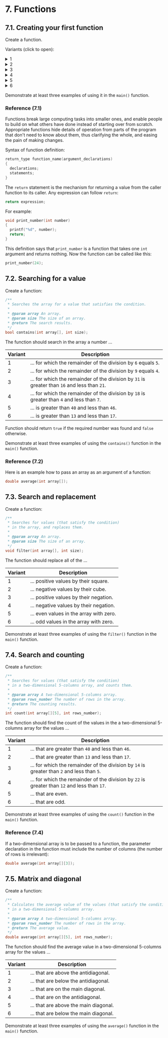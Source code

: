 # 7. Functions

## 7.1. Creating your first function

Create a function.

Variants (click to open):

<details>
<summary>1</summary>
<hr>

```c
/**
 * Calculates the absolute value of a number.
 *
 * @param number A number.
 * @return The absolute value.
 */
double abs(double number);
```

<hr>
</details>

<details>
<summary>2</summary>
<hr>

```c
/**
 * Calculates the result of raising a number to a power.
 *
 * @param base A number.
 * @param exponent An exponent.
 * @return The result of raising a number to a power.
 */
double pow(double base, int exponent);
```

<hr>
</details>

<details>
<summary>3</summary>
<hr>

```c
/**
 * Calculates the multiplication of two numbers.
 *
 * @param left First number.
 * @param right Second number.
 * @return The result of a multiplication.
 */
double mul(double left, double right);
```

<hr>
</details>

<details>
<summary>4</summary>
<hr>

```c
/**
 * Calculates the result of dividing the first number by the second.
 *
 * @param left First number.
 * @param right Second number.
 * @return The result of a division.
 */
double div(double left, double right);
```

<hr>
</details>

<details>
<summary>5</summary>
<hr>

```c
/**
 * Calculates the sum of two numbers.
 *
 * @param left First number.
 * @param right Second number.
 * @return The result of a sum.
 */
double sum(double left, double right);
```

<hr>
</details>

<details>
<summary>6</summary>
<hr>

```c
/**
 * Calculates the result of subtraction of the second number from the first.
 *
 * @param left First number.
 * @param right Second number.
 * @return The result of a subtraction.
 */
double sub(double left, double right);
```

<hr>
</details>

Demonstrate at least three examples of using it in the `main()` function.

### Reference (7.1)

Functions break large computing tasks into smaller ones, and enable people to build on what others have done instead of starting over from scratch. Appropriate functions hide details of operation from parts of the program that don't need to know about them, thus clarifying the whole, and easing the pain of making changes.

Syntax of function definition:

```c
return_type function_name(argument_declarations)
{
  declarations;
  statements;
}
```

The `return` statement is the mechanism for returning a value from the caller function to its caller. Any expression can follow `return`:

```c
return expression;
```

For example:

```c
void print_number(int number)
{
  printf("%d", number);
  return;
}
```

This definition says that `print_number` is a function that takes one `int` argument and returns nothing. Now the function can be called like this:

```c
print_number(24);
```

## 7.2. Searching for a value

Create a function:

```c
/**
 * Searches the array for a value that satisfies the condition.
 *
 * @param array An array.
 * @param size The size of an array.
 * @return The search results.
 */
bool contains(int array[], int size);
```

The function should search in the array a number ...

| Variant | Description                                                                                  |
| ------- | -------------------------------------------------------------------------------------------- |
| 1       | ... for which the remainder of the division by `6` equals `5`.                               |
| 2       | ... for which the remainder of the division by `9` equals `4`.                               |
| 3       | ... for which the remainder of the division by `31` is greater than `16` and less than `21`. |
| 4       | ... for which the remainder of the division by `18` is greater than `4` and less than `7`.   |
| 5       | ... is greater than `40` and less than `46`.                                                 |
| 6       | ... is greater than `13` and less than `17`.                                                 |

Function should return `true` if the required number was found and `false` otherwise.

Demonstrate at least three examples of using the `contains()` function in the `main()` function.

### Reference (7.2)

Here is an example how to pass an array as an argument of a function:

```c
double average(int array[]);
```

## 7.3. Search and replacement

Create a function:

```c
/**
 * Searches for values (that satisfy the condition)
 * in the array, and replaces them.
 *
 * @param array An array.
 * @param size The size of an array.
 */
void filter(int array[], int size);
```

The function should replace all of the ...

| Variant | Description                             |
| ------- | --------------------------------------- |
| 1       | ... positive values by their square.    |
| 2       | ... negative values by their cube.      |
| 3       | ... positive values by their negation.  |
| 4       | ... negative values by their negation.  |
| 5       | ... even values in the array with zero. |
| 6       | ... odd values in the array with zero.  |

Demonstrate at least three examples of using the `filter()` function in the `main()` function.

## 7.4. Search and counting

Create a function:

```c
/**
 * Searches for values (that satisfy the condition)
 * in a two-dimensional 5-columns array, and counts them.
 *
 * @param array A two-dimensional 5-columns array.
 * @param rows_number The number of rows in the array.
 * @return The counting results.
 */
int count(int array[][5], int rows_number);
```

The function should find the count of the values in the a two-dimensional 5-columns array for the values ...

| Variant | Description                                                                                  |
| ------- | -------------------------------------------------------------------------------------------- |
| 1       | ... that are greater than `40` and less than `46`.                                           |
| 2       | ... that are greater than `13` and less than `17`.                                           |
| 3       | ... for which the remainder of the division by `14` is greater than `2` and less than `5`.   |
| 4       | ... for which the remainder of the division by `22` is greater than `12` and less than `17`. |
| 5       | ... that are even.                                                                           |
| 6       | ... that are odd.                                                                            |

Demonstrate at least three examples of using the `count()` function in the `main()` function.

### Reference (7.4)

If a two-dimensional array is to be passed to a function, the parameter declaration in the function must include the number of columns (the number of rows is irrelevant):

```c
double average(int array[][3]);
```

## 7.5. Matrix and diagonal

Create a function:

```c
/**
 * Calculates the average value of the values (that satisfy the condition)
 * in a two-dimensional 5-columns array.
 *
 * @param array A two-dimensional 5-columns array.
 * @param rows_number The number of rows in the array.
 * @return The average value.
 */
double average(int array[][5], int rows_number);
```

The function should find the average value in a two-dimensional 5-columns array for the values ...

| Variant | Description                           |
| ------- | ------------------------------------- |
| 1       | ... that are above the antidiagonal.  |
| 2       | ... that are below the antidiagonal.  |
| 3       | ... that are on the main diagonal.    |
| 4       | ... that are on the antidiagonal.     |
| 5       | ... that are above the main diagonal. |
| 6       | ... that are below the main diagonal. |

Demonstrate at least three examples of using the `average()` function in the `main()` function.